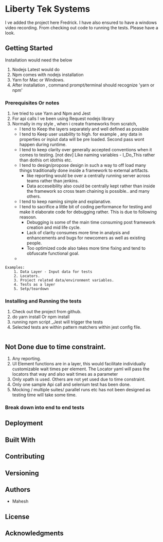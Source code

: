 # Liberty Tek Systems

I ve added the project here Fredrick. I have also ensured to have a windows video recording. 
From checking out code to running the tests. Please have a look.

## Getting Started

Installation would need the below
1. Nodejs Latest would do
2. Npm comes with nodejs installation
3. Yarn for Mac or Windows.
4. After installation , command prompt/terminal should recognize 'yarn or npm'

### Prerequisites Or  notes 

1. Ive tried to use Yarn and Npm and Jest 
2. For api calls I ve been using Request nodejs  library
3. Normally in my style , when i create frameworks from scratch, 
    * I tend to Keep the layers separately and well defined as possible
    * I tend to Keep user usability to high. for example , any data in properties or inpiut data will be pre loaded. Second pass wont happen during runtime.
    * I tend to keep clarity over generally accepted conventions when it comes to testing. [not dev] Like naming variables - I_Do_This rather than dothis ort idothis etc.
    * I tend to design/propose design in such a way to off load many things traditionally done inside a framework to external artifacts.
        * like reporting would be over a centrally running server across teams rather than jenkins.
        * Data acceseibility also could be centrally kept rather than inside the framework so cross team chaining is possible.. and many others.
    * I tend to keep naming simple and explanative.
    * I tend to sacrifice a little bit of coding performance for testing and make it elaborate code for debugging rather. This is due to following reasosn.
        * Debugging  is some of the main time consuming post framework creation and mid life cycle.
        * Lack of clarity consumes more time in analysis and enhancements and bugs for newcomers as well as existing people.
        * Too optimized code also takes more time fixing and tend to obfuscate functional goal. 
    * 
        
```
Examples: 
    1. Data Layer - Input data for tests
    2. Locators.
    3. Project related data/environment variables.
    4. Tests as a layer
    5. Setp/teardown 
```

### Installing and Running the tests

1. Check out the project from github.
2. do yarn install Or npm install
3. running npm script _Jest will trigger the tests
4. Selected tests are within pattern matchers within jest config file.

```
```


## Not Done due to time constraint.

1. Any reporting.
2. UI Element functions are in a layer, this would facilitate individually customizable wait times per element. The Locator yaml will pass the locators that way and also wait times as a parameter
3. Only xpath is used. Others are not yet used due to time constraint.
4. Only one sample Api  call and selenium test has been done.
5. Mocking / multiple suites/ parallel runs etc has not been designed as testing time will take some time.
    

### Break down into end to end tests


## Deployment


## Built With

## Contributing


## Versioning


## Authors

* Mahesh

## License

## Acknowledgments